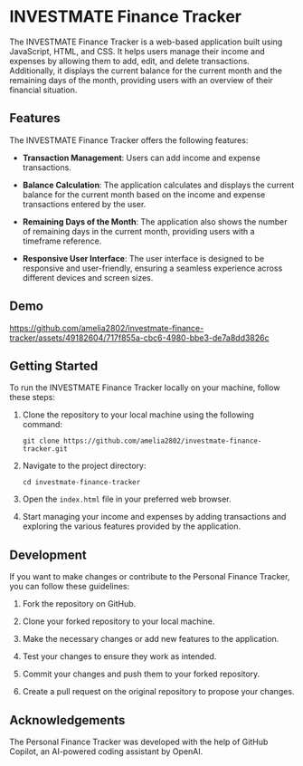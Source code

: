 # INVESTMATE Finance Tracker

The INVESTMATE Finance Tracker is a web-based application built using JavaScript, HTML, and CSS. It helps users manage their income and expenses by allowing them to add, edit, and delete transactions. Additionally, it displays the current balance for the current month and the remaining days of the month, providing users with an overview of their financial situation.

## Features

The INVESTMATE Finance Tracker offers the following features:

- **Transaction Management**: Users can add income and expense transactions.

- **Balance Calculation**: The application calculates and displays the current balance for the current month based on the income and expense transactions entered by the user.

- **Remaining Days of the Month**: The application also shows the number of remaining days in the current month, providing users with a timeframe reference.

- **Responsive User Interface**: The user interface is designed to be responsive and user-friendly, ensuring a seamless experience across different devices and screen sizes.

## Demo


https://github.com/amelia2802/investmate-finance-tracker/assets/49182604/717f855a-cbc6-4980-bbe3-de7a8dd3826c


## Getting Started

To run the INVESTMATE Finance Tracker locally on your machine, follow these steps:

1. Clone the repository to your local machine using the following command:

   ```
   git clone https://github.com/amelia2802/investmate-finance-tracker.git
   ```

2. Navigate to the project directory:

   ```
   cd investmate-finance-tracker
   ```

3. Open the `index.html` file in your preferred web browser.

4. Start managing your income and expenses by adding transactions and exploring the various features provided by the application.

## Development

If you want to make changes or contribute to the Personal Finance Tracker, you can follow these guidelines:

1. Fork the repository on GitHub.

2. Clone your forked repository to your local machine.

3. Make the necessary changes or add new features to the application.

4. Test your changes to ensure they work as intended.

5. Commit your changes and push them to your forked repository.

6. Create a pull request on the original repository to propose your changes.


## Acknowledgements

The Personal Finance Tracker was developed with the help of GitHub Copilot, an AI-powered coding assistant by OpenAI. 
